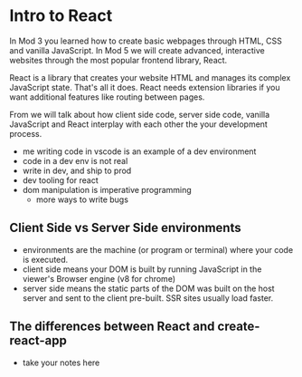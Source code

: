 # Intro to React

In Mod 3 you learned how to create basic webpages through HTML, CSS and vanilla JavaScript. In Mod 5 we will create advanced, interactive websites through the most popular frontend library, React.

React is a library that creates your website HTML and manages its complex JavaScript state. That's all it does. React needs extension libraries if you want additional features like routing between pages.

From we will talk about how client side code, server side code, vanilla JavaScript and React interplay with each other the your development process.

- me writing code in vscode is an example of a dev environment
- code in a dev env is not real
- write in dev, and ship to prod
- dev tooling for react
- dom manipulation is imperative programming
  - more ways to write bugs
## Client Side vs Server Side environments
- environments are the machine (or program or terminal) where your code is executed.
- client side means your DOM is built by running JavaScript in the viewer's Browser engine (v8 for chrome)
- server side means the static parts of the DOM was built on the host server and sent to the client pre-built. SSR sites usually load faster.

## The differences between React and create-react-app
- take your notes here